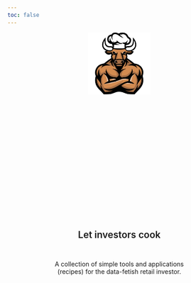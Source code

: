 ```yaml
---
toc: false
---
```


<hgroup>
  <img alt="The MarketChef logo; i.e., a muscular bull wearing a chef's hat" src="marketchef.svg">
  <h1>MarketChef</h1>
  <h2>Let investors cook</h2>
  <p>
    A collection of simple tools and applications (recipes) for the
    data-fetish retail investor.
  </p>
</hgroup>

<style>

hgroup {
  display: flex;
  flex-direction: column;
  align-items: center;
  font-family: var(--sans-serif);
  text-align: center;

  & img {
    height: 10em;
  }

  & h1 {
    font-size: clamp(2em, 15vw, 6em);
    font-weight: 900;
    max-width: none;

    background: linear-gradient(30deg, var(--theme-foreground-focus), currentColor);
    background-clip: text;
    -webkit-background-clip: text;
    -webkit-text-fill-color: transparent;
  }

  & h2 {
    color: var(--theme-foreground-muted);
    font-size: clamp(0.8em, 5vw, 1.5em);
    font-style: initial;
    font-weight: 600;
  }

  & p {
    margin-top: 2em;
    max-width: 40ch;
  }
}

</style>
